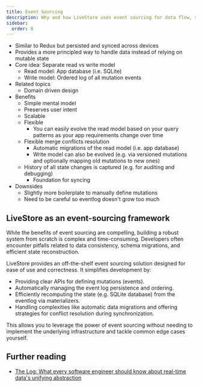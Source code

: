 ```yaml
---
title: Event Sourcing
description: Why and how LiveStore uses event sourcing for data flow, syncing and migrations.
sidebar:
  order: 8
---
```


- Similar to Redux but persisted and synced across devices
- Provides a more principled way to handle data instead of relying on mutable state
- Core idea: Separate read vs write model
  - Read model: App database (i.e. SQLite)
  - Write model: Ordered log of all mutation events
- Related topics
  - Domain driven design
- Benefits
  - Simple mental model
  - Preserves user intent
  - Scalable
  - Flexible
    - You can easily evolve the read model based on your query patterns as your app requirements change over time
  - Flexible merge conflicts resolution
	- Automatic migrations of the read model (i.e. app database)
    - Write model can also be evolved (e.g. via versioned mutations and optionally mapping old mutations to new ones)
  - History of all state changes is captured (e.g. for auditing and debugging)
	- Foundation for syncing
- Downsides
  - Slightly more boilerplate to manually define mutations
  - Need to be careful so eventlog doesn't grow too much

## LiveStore as an event-sourcing framework

While the benefits of event sourcing are compelling, building a robust system from scratch is complex and time-consuming. Developers often encounter pitfalls related to data consistency, schema migrations, and efficient state reconstruction.

LiveStore provides an off-the-shelf event sourcing solution designed for ease of use and correctness. It simplifies development by:

- Providing clear APIs for defining mutations (events).
- Automatically managing the event log persistence and ordering.
- Efficiently recomputing the state (e.g. SQLite database) from the eventlog via materializers.
- Handling complexities like automatic data migrations and offering strategies for conflict resolution during synchronization.

This allows you to leverage the power of event sourcing without needing to implement the underlying infrastructure and tackle common edge cases yourself.

## Further reading

- [The Log: What every software engineer should know about real-time data's unifying abstraction](https://engineering.linkedin.com/distributed-systems/log-what-every-software-engineer-should-know-about-real-time-datas-unifying)